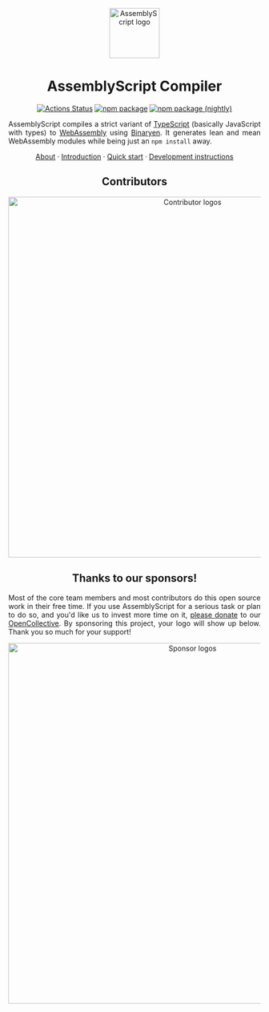 <p align="center">
  <a href="https://assemblyscript.org" target="_blank" rel="noopener"><img width="100" src="https://avatars1.githubusercontent.com/u/28916798?s=200&v=4" alt="AssemblyScript logo"></a>
</p>

<h1 align="center">AssemblyScript Compiler</h1>

<p align="center">
  <a href="https://github.com/AssemblyScript/assemblyscript/actions"><img src="https://github.com/AssemblyScript/assemblyscript/workflows/Test/badge.svg?branch=master&event=push" alt="Actions Status" /></a>
  <a href="https://www.npmjs.com/package/assemblyscript"><img src="https://img.shields.io/npm/v/assemblyscript.svg?color=0074C1" alt="npm package" /></a>
  <a href="https://www.npmjs.com/package/assemblyscript"><img src="https://img.shields.io/npm/v/assemblyscript/nightly.svg?color=0074C1" alt="npm package (nightly)" /></a>
</p>

<p align="justify">AssemblyScript compiles a strict variant of <a href="http://www.typescriptlang.org">TypeScript</a> (basically JavaScript with types) to <a href="http://webassembly.org">WebAssembly</a> using <a href="https://github.com/WebAssembly/binaryen">Binaryen</a>. It generates lean and mean WebAssembly modules while being just an <code>npm install</code> away.</p>

<p align="center">
  <a href="https://assemblyscript.org">About</a> ·
  <a href="https://assemblyscript.org/introduction.html">Introduction</a> ·
  <a href="https://assemblyscript.org/quick-start.html">Quick start</a> ·
  <a href="https://assemblyscript.org/development.html">Development instructions</a>
</p>

<h2 align="center">Contributors</h2>

<p align="center">
  <a href="https://assemblyscript.org/#contributors"><img src="https://assemblyscript.org/contributors.svg" alt="Contributor logos" width="720" /></a>
</p>

<h2 align="center">Thanks to our sponsors!</h2>

<p align="justify">Most of the core team members and most contributors do this open source work in their free time. If you use AssemblyScript for a serious task or plan to do so, and you'd like us to invest more time on it, <a href="https://opencollective.com/assemblyscript/donate" target="_blank" rel="noopener">please donate</a> to our <a href="https://opencollective.com/assemblyscript" target="_blank" rel="noopener">OpenCollective</a>. By sponsoring this project, your logo will show up below. Thank you so much for your support!</p>

<p align="center">
  <a href="https://assemblyscript.org/#sponsors"><img src="https://assemblyscript.org/sponsors.svg" alt="Sponsor logos" width="720" /></a>
</p>
